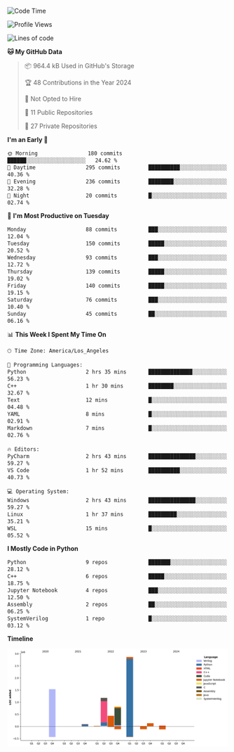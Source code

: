 <!--START_SECTION:waka-->
![Code Time](http://img.shields.io/badge/Code%20Time-4%20hrs%2036%20mins-blue)

![Profile Views](http://img.shields.io/badge/Profile%20Views-51-blue)

![Lines of code](https://img.shields.io/badge/From%20Hello%20World%20I%27ve%20Written-7.1%20million%20lines%20of%20code-blue)

**🐱 My GitHub Data** 

> 📦 964.4 kB Used in GitHub's Storage 
 > 
> 🏆 48 Contributions in the Year 2024
 > 
> 🚫 Not Opted to Hire
 > 
> 📜 11 Public Repositories 
 > 
> 🔑 27 Private Repositories 
 > 
**I'm an Early 🐤** 

```text
🌞 Morning                180 commits         ██████░░░░░░░░░░░░░░░░░░░   24.62 % 
🌆 Daytime                295 commits         ██████████░░░░░░░░░░░░░░░   40.36 % 
🌃 Evening                236 commits         ████████░░░░░░░░░░░░░░░░░   32.28 % 
🌙 Night                  20 commits          █░░░░░░░░░░░░░░░░░░░░░░░░   02.74 % 
```
📅 **I'm Most Productive on Tuesday** 

```text
Monday                   88 commits          ███░░░░░░░░░░░░░░░░░░░░░░   12.04 % 
Tuesday                  150 commits         █████░░░░░░░░░░░░░░░░░░░░   20.52 % 
Wednesday                93 commits          ███░░░░░░░░░░░░░░░░░░░░░░   12.72 % 
Thursday                 139 commits         █████░░░░░░░░░░░░░░░░░░░░   19.02 % 
Friday                   140 commits         █████░░░░░░░░░░░░░░░░░░░░   19.15 % 
Saturday                 76 commits          ███░░░░░░░░░░░░░░░░░░░░░░   10.40 % 
Sunday                   45 commits          ██░░░░░░░░░░░░░░░░░░░░░░░   06.16 % 
```


📊 **This Week I Spent My Time On** 

```text
🕑︎ Time Zone: America/Los_Angeles

💬 Programming Languages: 
Python                   2 hrs 35 mins       ██████████████░░░░░░░░░░░   56.23 % 
C++                      1 hr 30 mins        ████████░░░░░░░░░░░░░░░░░   32.67 % 
Text                     12 mins             █░░░░░░░░░░░░░░░░░░░░░░░░   04.48 % 
YAML                     8 mins              █░░░░░░░░░░░░░░░░░░░░░░░░   02.91 % 
Markdown                 7 mins              █░░░░░░░░░░░░░░░░░░░░░░░░   02.76 % 

🔥 Editors: 
PyCharm                  2 hrs 43 mins       ███████████████░░░░░░░░░░   59.27 % 
VS Code                  1 hr 52 mins        ██████████░░░░░░░░░░░░░░░   40.73 % 

💻 Operating System: 
Windows                  2 hrs 43 mins       ███████████████░░░░░░░░░░   59.27 % 
Linux                    1 hr 37 mins        █████████░░░░░░░░░░░░░░░░   35.21 % 
WSL                      15 mins             █░░░░░░░░░░░░░░░░░░░░░░░░   05.52 % 
```

**I Mostly Code in Python** 

```text
Python                   9 repos             ███████░░░░░░░░░░░░░░░░░░   28.12 % 
C++                      6 repos             █████░░░░░░░░░░░░░░░░░░░░   18.75 % 
Jupyter Notebook         4 repos             ███░░░░░░░░░░░░░░░░░░░░░░   12.50 % 
Assembly                 2 repos             ██░░░░░░░░░░░░░░░░░░░░░░░   06.25 % 
SystemVerilog            1 repo              █░░░░░░░░░░░░░░░░░░░░░░░░   03.12 % 
```



**Timeline**

![Lines of Code chart](https://raw.githubusercontent.com/CanYing0913/CanYing0913/master/assets/bar_graph.png)


<!--END_SECTION:waka-->